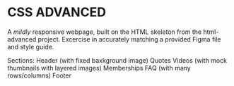 # CSS ADVANCED

A _mildly_ responsive webpage, built on the HTML skeleton from the html-advanced project. Excercise in accurately matching a provided Figma file and style guide.

Sections:
Header (with fixed baxkground image)
Quotes
Videos (with mock thumbnails with layered images)
Memberships
FAQ (with many rows/columns)
Footer
